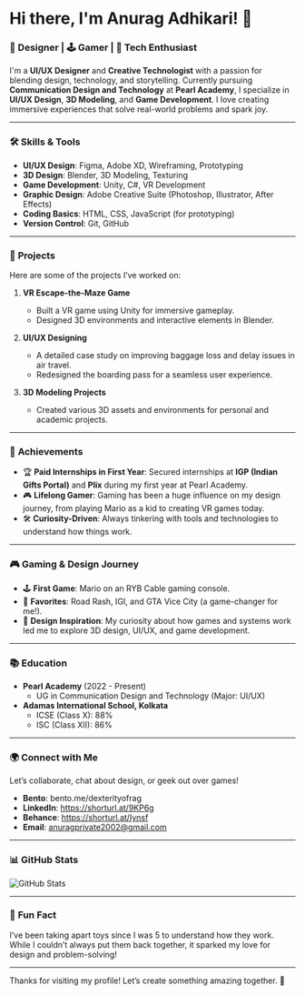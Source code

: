 # Hi there, I'm Anurag Adhikari! 👋

### 🎨 Designer | 🕹️ Gamer | 🚀 Tech Enthusiast

I'm a **UI/UX Designer** and **Creative Technologist** with a passion for blending design, technology, and storytelling. Currently pursuing **Communication Design and Technology** at **Pearl Academy**, I specialize in **UI/UX Design**, **3D Modeling**, and **Game Development**. I love creating immersive experiences that solve real-world problems and spark joy.

---

### 🛠️ **Skills & Tools**

- **UI/UX Design**: Figma, Adobe XD, Wireframing, Prototyping
- **3D Design**: Blender, 3D Modeling, Texturing
- **Game Development**: Unity, C#, VR Development
- **Graphic Design**: Adobe Creative Suite (Photoshop, Illustrator, After Effects)
- **Coding Basics**: HTML, CSS, JavaScript (for prototyping)
- **Version Control**: Git, GitHub

---

### 🚀 **Projects**

Here are some of the projects I’ve worked on:

1. **VR Escape-the-Maze Game**  
   - Built a VR game using Unity for immersive gameplay.
   - Designed 3D environments and interactive elements in Blender.

2. **UI/UX Designing**  
   - A detailed case study on improving baggage loss and delay issues in air travel.
   - Redesigned the boarding pass for a seamless user experience.

3. **3D Modeling Projects**  
   - Created various 3D assets and environments for personal and academic projects.

---

### 🌟 **Achievements**

- 🏆 **Paid Internships in First Year**: Secured internships at **IGP (Indian Gifts Portal)** and **Plix** during my first year at Pearl Academy.
- 🎮 **Lifelong Gamer**: Gaming has been a huge influence on my design journey, from playing Mario as a kid to creating VR games today.
- 🛠️ **Curiosity-Driven**: Always tinkering with tools and technologies to understand how things work.

---

### 🎮 **Gaming & Design Journey**

- 🕹️ **First Game**: Mario on an RYB Cable gaming console.
- 🚗 **Favorites**: Road Rash, IGI, and GTA Vice City (a game-changer for me!).
- 🎨 **Design Inspiration**: My curiosity about how games and systems work led me to explore 3D design, UI/UX, and game development.

---

### 📚 **Education**

- **Pearl Academy** (2022 - Present)  
  - UG in Communication Design and Technology (Major: UI/UX)
- **Adamas International School, Kolkata**  
  - ICSE (Class X): 88%  
  - ISC (Class XII): 86%

---

### 🌍 **Connect with Me**

Let’s collaborate, chat about design, or geek out over games!  

- **Bento**: bento.me/dexterityofrag
- **LinkedIn**: https://shorturl.at/9KP6g
- **Behance**: https://shorturl.at/Iynsf
- **Email**: anuragprivate2002@gmail.com

---

### 📊 **GitHub Stats**

![GitHub Stats](https://github-readme-stats.vercel.app/api?username=Dexterityofrag&show_icons=true&theme=radical)

---

### 💬 **Fun Fact**

I’ve been taking apart toys since I was 5 to understand how they work. While I couldn’t always put them back together, it sparked my love for design and problem-solving!

---

Thanks for visiting my profile! Let’s create something amazing together. 🚀
